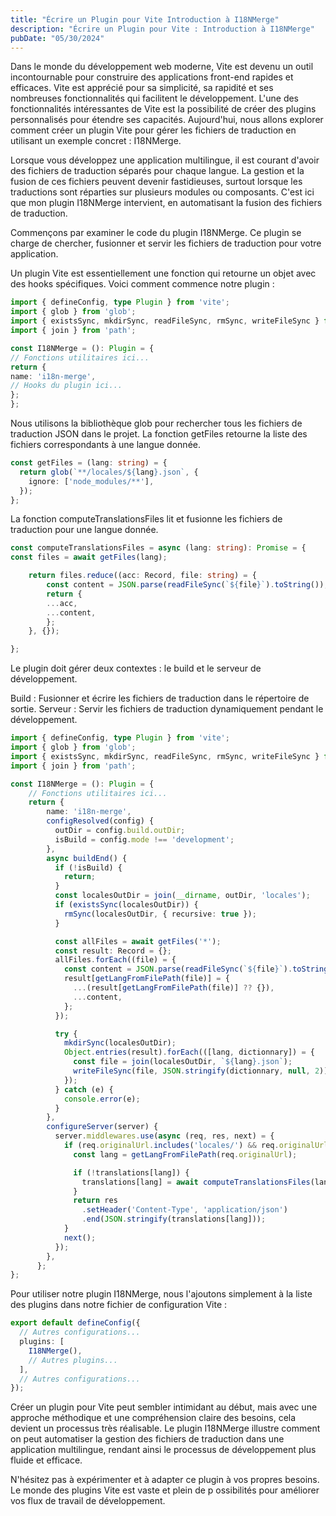```yaml
---
title: "Écrire un Plugin pour Vite Introduction à I18NMerge"
description: "Écrire un Plugin pour Vite : Introduction à I18NMerge"
pubDate: "05/30/2024"
---
```


Dans le monde du développement web moderne, Vite est devenu un outil incontournable pour construire des applications front-end rapides et efficaces. Vite est apprécié pour sa simplicité, sa rapidité et ses nombreuses fonctionnalités qui facilitent le développement. L'une des fonctionnalités intéressantes de Vite est la possibilité de créer des plugins personnalisés pour étendre ses capacités. Aujourd'hui, nous allons explorer comment créer un plugin Vite pour gérer les fichiers de traduction en utilisant un exemple concret : I18NMerge.

Lorsque vous développez une application multilingue, il est courant d'avoir des fichiers de traduction séparés pour chaque langue. La gestion et la fusion de ces fichiers peuvent devenir fastidieuses, surtout lorsque les traductions sont réparties sur plusieurs modules ou composants. C'est ici que mon plugin I18NMerge intervient, en automatisant la fusion des fichiers de traduction.

Commençons par examiner le code du plugin I18NMerge. Ce plugin se charge de chercher, fusionner et servir les fichiers de traduction pour votre application.

Un plugin Vite est essentiellement une fonction qui retourne un objet avec des hooks spécifiques. Voici comment commence notre plugin :

```typescript
import { defineConfig, type Plugin } from 'vite';
import { glob } from 'glob';
import { existsSync, mkdirSync, readFileSync, rmSync, writeFileSync } from 'fs';
import { join } from 'path';

const I18NMerge = (): Plugin = {
// Fonctions utilitaires ici...
return {
name: 'i18n-merge',
// Hooks du plugin ici...
};
};
```

Nous utilisons la bibliothèque glob pour rechercher tous les fichiers de traduction JSON dans le projet. La fonction getFiles retourne la liste des fichiers correspondants à une langue donnée.

```typescript
const getFiles = (lang: string) = {
  return glob(`**/locales/${lang}.json`, {
    ignore: ['node_modules/**'],
  });
};
```

La fonction computeTranslationsFiles lit et fusionne les fichiers de traduction pour une langue donnée.

```typescript
const computeTranslationsFiles = async (lang: string): Promise = {
const files = await getFiles(lang);

    return files.reduce((acc: Record, file: string) = {
        const content = JSON.parse(readFileSync(`${file}`).toString());
        return {
        ...acc,
        ...content,
        };
    }, {});

};
```

Le plugin doit gérer deux contextes : le build et le serveur de développement.

Build : Fusionner et écrire les fichiers de traduction dans le répertoire de sortie.
Serveur : Servir les fichiers de traduction dynamiquement pendant le développement.

```typescript
import { defineConfig, type Plugin } from 'vite';
import { glob } from 'glob';
import { existsSync, mkdirSync, readFileSync, rmSync, writeFileSync } from 'fs';
import { join } from 'path';

const I18NMerge = (): Plugin = {
    // Fonctions utilitaires ici...
    return {
        name: 'i18n-merge',
        configResolved(config) {
          outDir = config.build.outDir;
          isBuild = config.mode !== 'development';
        },
        async buildEnd() {
          if (!isBuild) {
            return;
          }
          const localesOutDir = join(__dirname, outDir, 'locales');
          if (existsSync(localesOutDir)) {
            rmSync(localesOutDir, { recursive: true });
          }

          const allFiles = await getFiles('*');
          const result: Record = {};
          allFiles.forEach((file) = {
            const content = JSON.parse(readFileSync(`${file}`).toString());
            result[getLangFromFilePath(file)] = {
              ...(result[getLangFromFilePath(file)] ?? {}),
              ...content,
            };
          });

          try {
            mkdirSync(localesOutDir);
            Object.entries(result).forEach(([lang, dictionnary]) = {
              const file = join(localesOutDir, `${lang}.json`);
              writeFileSync(file, JSON.stringify(dictionnary, null, 2));
            });
          } catch (e) {
            console.error(e);
          }
        },
        configureServer(server) {
          server.middlewares.use(async (req, res, next) = {
            if (req.originalUrl.includes('locales/') && req.originalUrl.endsWith('.json')) {
              const lang = getLangFromFilePath(req.originalUrl);

              if (!translations[lang]) {
                translations[lang] = await computeTranslationsFiles(lang);
              }
              return res
                .setHeader('Content-Type', 'application/json')
                .end(JSON.stringify(translations[lang]));
            }
            next();
          });
        },
      };
};
```

Pour utiliser notre plugin I18NMerge, nous l'ajoutons simplement à la liste des plugins dans notre fichier de configuration Vite :

```typescript
export default defineConfig({
  // Autres configurations...
  plugins: [
    I18NMerge(),
    // Autres plugins...
  ],
  // Autres configurations...
});
```

Créer un plugin pour Vite peut sembler intimidant au début, mais avec une approche méthodique et une compréhension claire des besoins, cela devient un processus très réalisable. Le plugin I18NMerge illustre comment on peut automatiser la gestion des fichiers de traduction dans une application multilingue, rendant ainsi le processus de développement plus fluide et efficace.

N'hésitez pas à expérimenter et à adapter ce plugin à vos propres besoins. Le monde des plugins Vite est vaste et plein de p ossibilités pour améliorer vos flux de travail de développement.

